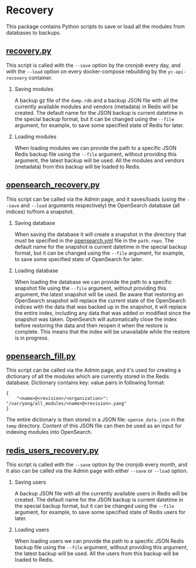 Recovery
========

This package contains Python scripts to save or load all the modules from databases to backups.

## [recovery.py](https://github.com/YangCatalog/backend/blob/master/recovery/recovery.py)

This script is called with the `--save` option by the cronjob every day, and with the `--load` option on every docker-compose
rebuilding by the `yc-api-recovery` container.

1. Saving modules

    A backup gz file of the `dump.rdb` and a backup JSON file with all the currently available modules and vendors (metadata)
    in Redis will be created. The default name for the JSON backup is current datetime in the special backup format, but
    it can be changed using the `--file` argument, for example, to save some specified state of Redis for later.

2. Loading modules

    When loading modules we can provide the path to a specific JSON Redis backup file using the `--file` argument, without
    providing this argument, the latest backup will be used. All the modules and vendors (metadata) from this backup
    will be loaded to Redis.

## [opensearch_recovery.py](https://github.com/YangCatalog/backend/blob/master/recovery/opensearch_recovery.py)

This script can be called via the Admin page, and it saves/loads (using the `--save` and `--load` arguments respectively)
the OpenSearch database (all indices) to/from a snapshot.

1. Saving database

    When saving the database it will create a snapshot in the directory that must be specified in the
    [opensearch.yml](https://github.com/YangCatalog/deployment/blob/master/opensearch/opensearch.yml)
    file in the `path.repo`. The default name for the snapshot is current datetime in the special backup format, but
    it can be changed using the `--file` argument, for example, to save some specified state of OpenSearch for later.

2. Loading database

    When loading the database we can provide the path to a specific snapshot file using the `--file` argument, without
    providing this argument, the latest snapshot will be used. Be aware that restoring an OpenSearch snapshot will
    replace the current state of the OpenSearch indices with the data that was backed up in the snapshot, it will
    replace the entire index, including any data that was added or modified since the snapshot was taken.
    OpenSearch will automatically close the index before restoring the data and then reopen it when the restore is complete.
    This means that the index will be unavailable while the restore is in progress.

## [opensearch_fill.py](https://github.com/YangCatalog/backend/blob/master/recovery/opensearch_fill.py)

This script can be called via the Admin page, and it's used for creating a dictionary of all the modules
which are currently stored in the Redis database. Dictionary contains key: value pairs in following format:
```
{
    "<name>@<revision>/<organization>": "/var/yang/all_modules/<name>@<revision>.yang"
}
```
The entire dictionary is then stored in a JSON file: `opense_data.json` in the `temp` directory. 
Content of this JSON file can then be used as an input for indexing modules into OpenSearch.

## [redis_users_recovery.py](https://github.com/YangCatalog/backend/blob/master/recovery/redis_users_recovery.py)

This script is called with the `--save` option by the cronjob every month, and it also can be called via the Admin page
with either `--save` or `--load` option.

1. Saving users

    A backup JSON file with all the currently available users in Redis will be created. The default name for the JSON
    backup is current datetime in the special backup format, but it can be changed using the `--file` argument, for example,
    to save some specified state of Redis users for later.

2. Loading users

    When loading users we can provide the path to a specific JSON Redis backup file using the `--file` argument, without
    providing this argument, the latest backup will be used. All the users from this backup will be loaded to Redis.